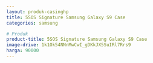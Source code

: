 ```yaml
---
layout: produk-casinghp
title: 5SOS Signature Samsung Galaxy S9 Case
categories: samsung

# Produk
product-title: 5SOS Signature Samsung Galaxy S9 Case
image-drive: 1k1Ok54NNnMwCwI_gDKkJX5SuIRl7Rrs9
harga: 90000
---
```


